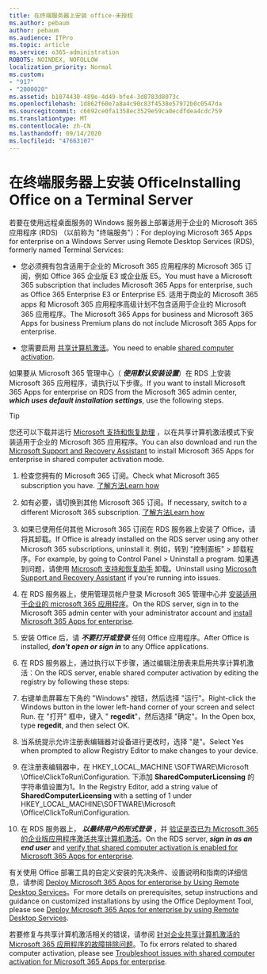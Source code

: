 ```yaml
---
title: 在终端服务器上安装 office-未授权
ms.author: pebaum
author: pebaum
ms.audience: ITPro
ms.topic: article
ms.service: o365-administration
ROBOTS: NOINDEX, NOFOLLOW
localization_priority: Normal
ms.custom:
- "917"
- "2000020"
ms.assetid: b1074430-489e-4d49-bfe4-3d8783d8073c
ms.openlocfilehash: 1d862f60e7a8a4c90c83f4538e57972b0c0547da
ms.sourcegitcommit: c6692ce0fa1358ec3529e59ca0ecdfdea4cdc759
ms.translationtype: MT
ms.contentlocale: zh-CN
ms.lasthandoff: 09/14/2020
ms.locfileid: "47663107"
---
```

# <a name="installing-office-on-a-terminal-server"></a><span data-ttu-id="a8ef9-102">在终端服务器上安装 Office</span><span class="sxs-lookup"><span data-stu-id="a8ef9-102">Installing Office on a Terminal Server</span></span>

<span data-ttu-id="a8ef9-103">若要在使用远程桌面服务的 Windows 服务器上部署适用于企业的 Microsoft 365 应用程序 (RDS) （以前称为 "终端服务"）：</span><span class="sxs-lookup"><span data-stu-id="a8ef9-103">For deploying Microsoft 365 Apps for enterprise on a Windows Server using Remote Desktop Services (RDS), formerly named Terminal Services:</span></span>
  
- <span data-ttu-id="a8ef9-104">您必须拥有包含适用于企业的 Microsoft 365 应用程序的 Microsoft 365 订阅，例如 Office 365 企业版 E3 或企业版 E5。</span><span class="sxs-lookup"><span data-stu-id="a8ef9-104">You must have a Microsoft 365 subscription that includes Microsoft 365 Apps for enterprise, such as Office 365 Enterprise E3 or Enterprise E5.</span></span> <span data-ttu-id="a8ef9-105">适用于商业的 Microsoft 365 apps 和 Microsoft 365 应用程序高级计划不包含适用于企业的 Microsoft 365 应用程序。</span><span class="sxs-lookup"><span data-stu-id="a8ef9-105">The Microsoft 365 Apps for business and Microsoft 365 Apps for business Premium plans do not include Microsoft 365 Apps for enterprise.</span></span>

- <span data-ttu-id="a8ef9-106">您需要启用 [共享计算机激活](https://docs.microsoft.com/DeployOffice/overview-shared-computer-activation)。</span><span class="sxs-lookup"><span data-stu-id="a8ef9-106">You need to enable [shared computer activation](https://docs.microsoft.com/DeployOffice/overview-shared-computer-activation).</span></span>

<span data-ttu-id="a8ef9-107">如果要从 Microsoft 365 管理中心（ ***使用默认安装设置***）在 RDS 上安装 Microsoft 365 应用程序，请执行以下步骤。</span><span class="sxs-lookup"><span data-stu-id="a8ef9-107">If you want to install Microsoft 365 Apps for enterprise on RDS from the Microsoft 365 admin center, ***which uses default installation settings***, use the following steps.</span></span>

> [!TIP]
> <span data-ttu-id="a8ef9-108">您还可以下载并运行 [Microsoft 支持和恢复助理](https://aka.ms/SaRA_OfficeSCA_M365Portal) ，以在共享计算机激活模式下安装适用于企业的 Microsoft 365 应用程序。</span><span class="sxs-lookup"><span data-stu-id="a8ef9-108">You can also download and run the [Microsoft Support and Recovery Assistant](https://aka.ms/SaRA_OfficeSCA_M365Portal) to install Microsoft 365 Apps for enterprise in shared computer activation mode.</span></span>
  
1. <span data-ttu-id="a8ef9-109">检查您拥有的 Microsoft 365 订阅。</span><span class="sxs-lookup"><span data-stu-id="a8ef9-109">Check what Microsoft 365 subscription you have.</span></span> [<span data-ttu-id="a8ef9-110">了解方法</span><span class="sxs-lookup"><span data-stu-id="a8ef9-110">Learn how</span></span>](https://docs.microsoft.com/microsoft-365/admin/admin-overview/what-subscription-do-i-have)

2. <span data-ttu-id="a8ef9-111">如有必要，请切换到其他 Microsoft 365 订阅。</span><span class="sxs-lookup"><span data-stu-id="a8ef9-111">If necessary, switch to a different Microsoft 365 subscription.</span></span> [<span data-ttu-id="a8ef9-112">了解方法</span><span class="sxs-lookup"><span data-stu-id="a8ef9-112">Learn how</span></span>](https://docs.microsoft.com/microsoft-365/commerce/subscriptions/switch-to-a-different-plan)

3. <span data-ttu-id="a8ef9-113">如果已使用任何其他 Microsoft 365 订阅在 RDS 服务器上安装了 Office，请将其卸载。</span><span class="sxs-lookup"><span data-stu-id="a8ef9-113">If Office is already installed on the RDS server using any other Microsoft 365 subscriptions, uninstall it.</span></span> <span data-ttu-id="a8ef9-114">例如，转到 "控制面板" \> 卸载程序。</span><span class="sxs-lookup"><span data-stu-id="a8ef9-114">For example, by going to Control Panel \> Uninstall a program.</span></span> <span data-ttu-id="a8ef9-115">如果遇到问题，请使用 [Microsoft 支持和恢复助手](https://aka.ms/SARA-OfficeUninstall-Alchemy) 卸载。</span><span class="sxs-lookup"><span data-stu-id="a8ef9-115">Uninstall using [Microsoft Support and Recovery Assistant](https://aka.ms/SARA-OfficeUninstall-Alchemy) if you're running into issues.</span></span>

4. <span data-ttu-id="a8ef9-116">在 RDS 服务器上，使用管理员帐户登录 Microsoft 365 管理中心并 [安装适用于企业的 microsoft 365 应用程序](https://portal.office.com/OLS/MySoftware.aspx)。</span><span class="sxs-lookup"><span data-stu-id="a8ef9-116">On the RDS server, sign in to the Microsoft 365 admin center with your administrator account and [install Microsoft 365 Apps for enterprise](https://portal.office.com/OLS/MySoftware.aspx).</span></span>

5. <span data-ttu-id="a8ef9-117">安装 Office 后，请 ***不要打开或登录*** 任何 Office 应用程序。</span><span class="sxs-lookup"><span data-stu-id="a8ef9-117">After Office is installed, ***don't open or sign in*** to any Office applications.</span></span>

6. <span data-ttu-id="a8ef9-118">在 RDS 服务器上，通过执行以下步骤，通过编辑注册表来启用共享计算机激活：</span><span class="sxs-lookup"><span data-stu-id="a8ef9-118">On the RDS server, enable shared computer activation by editing the registry by following these steps:</span></span>

1. <span data-ttu-id="a8ef9-119">右键单击屏幕左下角的 "Windows" 按钮，然后选择 "运行"。</span><span class="sxs-lookup"><span data-stu-id="a8ef9-119">Right-click the Windows button in the lower left-hand corner of your screen and select Run.</span></span> <span data-ttu-id="a8ef9-120">在 "打开" 框中，键入 " **regedit**"，然后选择 "确定"。</span><span class="sxs-lookup"><span data-stu-id="a8ef9-120">In the Open box, type **regedit**, and then select OK.</span></span>

2. <span data-ttu-id="a8ef9-121">当系统提示允许注册表编辑器对设备进行更改时，选择 "是"。</span><span class="sxs-lookup"><span data-stu-id="a8ef9-121">Select Yes when prompted to allow Registry Editor to make changes to your device.</span></span>

3. <span data-ttu-id="a8ef9-122">在注册表编辑器中，在 HKEY_LOCAL_MACHINE \SOFTWARE\Microsoft \Office\ClickToRun\Configuration. 下添加 **SharedComputerLicensing** 的字符串值设置为1。</span><span class="sxs-lookup"><span data-stu-id="a8ef9-122">In the Registry Editor, add a string value of **SharedComputerLicensing** with a setting of 1 under HKEY_LOCAL_MACHINE\SOFTWARE\Microsoft \Office\ClickToRun\Configuration.</span></span>

7. <span data-ttu-id="a8ef9-123">在 RDS 服务器上， ***以最终用户的形式登录*** ，并 [验证是否已为 Microsoft 365 的企业版应用程序激活共享计算机激活](https://docs.microsoft.com/DeployOffice/troubleshoot-shared-computer-activation#verify-that-activation-for-microsoft-365-apps-succeeded)。</span><span class="sxs-lookup"><span data-stu-id="a8ef9-123">On the RDS server, ***sign in as an end user*** and [verify that shared computer activation is enabled for Microsoft 365 Apps for enterprise](https://docs.microsoft.com/DeployOffice/troubleshoot-shared-computer-activation#verify-that-activation-for-microsoft-365-apps-succeeded).</span></span>

<span data-ttu-id="a8ef9-124">有关使用 Office 部署工具的自定义安装的先决条件、设置说明和指南的详细信息，请参阅 [Deploy Microsoft 365 Apps for enterprise by Using Remote Desktop Services](https://docs.microsoft.com/DeployOffice/deploy-microsoft-365-apps-remote-desktop-services)。</span><span class="sxs-lookup"><span data-stu-id="a8ef9-124">For more details on prerequisites, setup instructions and guidance on customized installations by using the Office Deployment Tool, please see [Deploy Microsoft 365 Apps for enterprise by using Remote Desktop Services](https://docs.microsoft.com/DeployOffice/deploy-microsoft-365-apps-remote-desktop-services).</span></span>
  
<span data-ttu-id="a8ef9-125">若要修复与共享计算机激活相关的错误，请参阅 [针对企业共享计算机激活的 Microsoft 365 应用程序的故障排除问题](https://docs.microsoft.com/DeployOffice/troubleshoot-shared-computer-activation)。</span><span class="sxs-lookup"><span data-stu-id="a8ef9-125">To fix errors related to shared computer activation, please see [Troubleshoot issues with shared computer activation for Microsoft 365 Apps for enterprise](https://docs.microsoft.com/DeployOffice/troubleshoot-shared-computer-activation).</span></span>
  